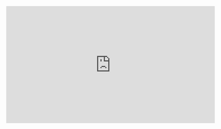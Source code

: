 <iframe width="560" height="315" src="https://www.youtube.com/embed/PuofRM5bwMQ" title="YouTube video player" frameborder="0" allow="accelerometer; autoplay; clipboard-write; encrypted-media; gyroscope; picture-in-picture; web-share" allowfullscreen></iframe>
